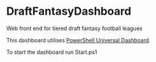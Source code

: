 # DraftFantasyDashboard
Web front end for tiered draft fantasy football leagues

This dashboard utilises [PowerShell Universal Dashboard](https://universaldashboard.io/).

To start the dashboard run Start.ps1
